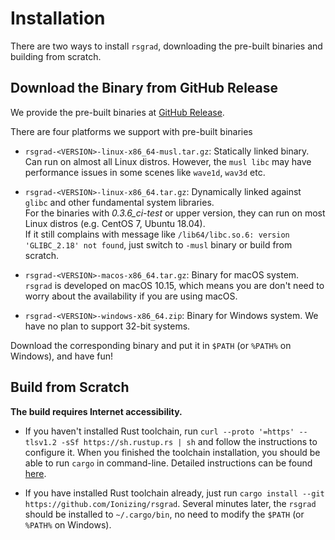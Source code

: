 # Installation

There are two ways to install `rsgrad`, downloading the pre-built binaries and building from scratch.

## Download the Binary from GitHub Release

We provide the pre-built binaries at [GitHub Release](https://github.com/Ionizing/rsgrad/releases/latest).

There are four platforms we support with pre-built binaries

- `rsgrad-<VERSION>-linux-x86_64-musl.tar.gz`: Statically linked binary. Can run on almost all Linux distros.
However, the `musl libc` may have performance issues in some scenes like `wave1d`, `wav3d` etc.

- `rsgrad-<VERSION>-linux-x86_64.tar.gz`: Dynamically linked against `glibc` and other fundamental
system libraries.  
For the binaries with _0.3.6_ci-test_ or upper version, they can run on most Linux distros
(e.g. CentOS 7, Ubuntu 18.04).  
If it still complains with message like `/lib64/libc.so.6: version 'GLIBC_2.18' not found`, just switch to `-musl`
binary or build from scratch.

- `rsgrad-<VERSION>-macos-x86_64.tar.gz`: Binary for macOS system. `rsgrad` is developed on macOS 10.15, which
means you are don't need to worry about the availability if you are using macOS.

- `rsgrad-<VERSION>-windows-x86_64.zip`: Binary for Windows system. We have no plan to support 32-bit systems.

Download the corresponding binary and put it in `$PATH` (or `%PATH%` on Windows), and have fun!

## Build from Scratch

__The build requires Internet accessibility.__

- If you haven't installed Rust toolchain, run `curl --proto '=https' --tlsv1.2 -sSf https://sh.rustup.rs | sh`
and follow the instructions to configure it. When you finished the toolchain installation, you should be able to
run `cargo` in command-line. Detailed instructions can be found [here](https://rustup.rs/).

- If you have installed Rust toolchain already, just run `cargo install --git https://github.com/Ionizing/rsgrad`.
Several minutes later, the `rsgrad` should be installed to `~/.cargo/bin`, no need to modify the `$PATH` (or `%PATH%` on Windows).
